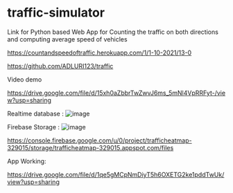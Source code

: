# traffic-simulator

Link for Python based Web App for Counting the traffic on both directions and computing average speed of vehicles

https://countandspeedoftraffic.herokuapp.com/1/1-10-2021/13-0

https://github.com/ADLURI123/traffic

Video demo

https://drive.google.com/file/d/15xh0aZbbrTwZwvJ6ms_5mNl4VpRRFyt-/view?usp=sharing

Realtime database :
![image](https://user-images.githubusercontent.com/49940399/158123291-0131e112-f232-4e35-a442-127c6043a951.png)

Firebase Storage :
![image](https://user-images.githubusercontent.com/49940399/158123499-c964c0c8-5e50-420f-b503-d933ce82d785.png)

https://console.firebase.google.com/u/0/project/trafficheatmap-329015/storage/trafficheatmap-329015.appspot.com/files

App Working:

https://drive.google.com/file/d/1qe5gMCpNmDiyT5h6OXETG2ke1pddTwUk/view?usp=sharing
